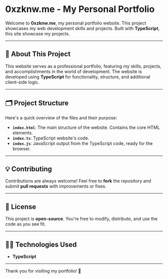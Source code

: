# 0xzknw.me - My Personal Portfolio

Welcome to **0xzknw.me**, my personal portfolio website. This project showcases my web development skills and projects. Built with **TypeScript**, this site showcase my projects.

---

## 🚀 About This Project

This website serves as a professional portfolio, featuring my skills, projects, and accomplishments in the world of development. The website is developed using **TypeScript** for functionality, structure, and additional client-side logic. 

---

## 🗂️ Project Structure

Here's a quick overview of the files and their purpose:

- **`index.html`**: The main structure of the website. Contains the core HTML elements.
- **`index.ts`**: TypeScript website's code.
- **`index.js`**: JavaScript output from the TypeScript code, ready for the browser.

---

## 💡 Contributing

Contributions are always welcome! Feel free to **fork** the repository and submit **pull requests** with improvements or fixes.

---

## 📄 License

This project is **open-source**. You're free to modify, distribute, and use the code as you see fit.

---

## 🧑‍💻 Technologies Used

- **TypeScript**

---

Thank you for visiting my portfolio! 🙌

